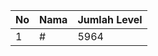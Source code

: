 | No | Nama            | Jumlah Level |
|----|-----------------|--------------|
| 1  | #    |    5964        |
